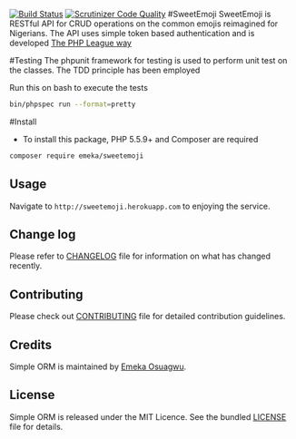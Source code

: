 [![Build Status](https://scrutinizer-ci.com/g/andela-eosuagwu/sweetemoji/badges/build.png?b=master)](https://scrutinizer-ci.com/g/andela-eosuagwu/sweetemoji/build-status/master)
[![Scrutinizer Code Quality](https://scrutinizer-ci.com/g/andela-eosuagwu/sweetemoji/badges/quality-score.png?b=master)](https://scrutinizer-ci.com/g/andela-eosuagwu/sweetemoji/?branch=master)
#SweetEmoji
SweetEmoji is RESTful API for CRUD operations on the common emojis reimagined
for Nigerians. The API uses simple token based authentication and is developed
[The PHP League way](https://thephpleague.com/)


#Testing
 The phpunit framework for testing is used to perform
 unit test on the classes. The TDD principle has been
 employed

 Run this on bash to execute the tests
 ```````bash
 bin/phpspec run --format=pretty
`````````

#Install

- To install this package, PHP 5.5.9+ and Composer are required

````bash
composer require emeka/sweetemoji
``````

## Usage

Navigate to ```http://sweetemoji.herokuapp.com``` to enjoying the service.

## Change log
Please refer to [CHANGELOG](CHANGELOG.mds) file for information on what has changed recently.

## Contributing
Please check out [CONTRIBUTING](CONTRIBUTING.md) file for detailed contribution guidelines.

## Credits
Simple ORM is maintained by [Emeka Osuagwu](https://github.com/andela-eosuagwu).

## License
Simple ORM is released under the MIT Licence. See the bundled [LICENSE](LICENSE.md) file for details.


